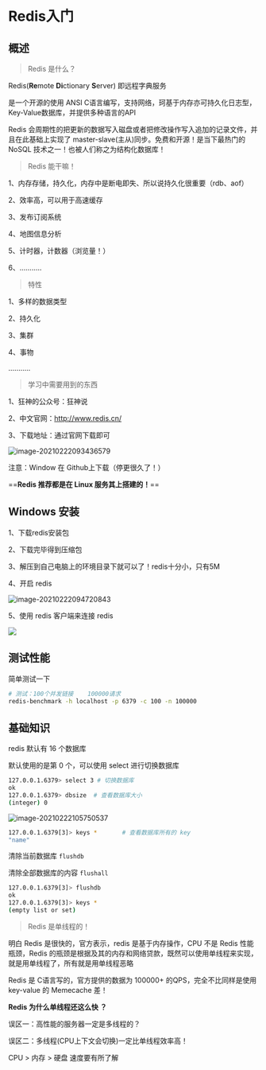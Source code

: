 # Redis入门

## 概述

> Redis 是什么？

Redis(**Re**mote **Di**ctionary **S**erver) 即远程字典服务

是一个开源的使用 ANSI C语言编写，支持网络，珂基于内存亦可持久化日志型，Key-Value数据库，并提供多种语言的API



Redis 会周期性的把更新的数据写入磁盘或者把修改操作写入追加的记录文件，并且在此基础上实现了 master-slave(主从)同步。免费和开源！是当下最热门的 NoSQL 技术之一！也被人们称之为结构化数据库！

> Redis 能干嘛！

1、内存存储，持久化，内存中是断电即失、所以说持久化很重要（rdb、aof）

2、效率高，可以用于高速缓存

3、发布订阅系统

4、地图信息分析

5、计时器，计数器（浏览量！）

6、...........

> 特性

1、多样的数据类型

2、持久化

3、集群

4、事物

...........

> 学习中需要用到的东西

1、狂神的公众号：狂神说

2、中文官网：http://www.redis.cn/

3、下载地址：通过官网下载即可

![image-20210222093436579](C:\Users\李祥鸿\AppData\Roaming\Typora\typora-user-images\image-20210222093436579.png)



注意：Window 在 Github上下载（停更很久了！）

==**Redis 推荐都是在 Linux 服务其上搭建的！**==



## Windows 安装

1、下载redis安装包

2、下载完毕得到压缩包

3、解压到自己电脑上的环境目录下就可以了！redis十分小，只有5M

4、开启 redis

![image-20210222094720843](C:\Users\李祥鸿\AppData\Roaming\Typora\typora-user-images\image-20210222094720843.png)

5、使用 redis 客户端来连接 redis 

![](C:\Users\李祥鸿\AppData\Roaming\Typora\typora-user-images\image-20210222094956354.png)



## 测试性能

简单测试一下

```bash
# 测试：100个并发链接    100000请求
redis-benchmark -h localhost -p 6379 -c 100 -n 100000
```



## 基础知识

redis 默认有 16 个数据库

默认使用的是第 0 个，可以使用 select 进行切换数据库

```bash
127.0.0.1.6379> select 3 # 切换数据库
ok
127.0.0.1.6379> dbsize  # 查看数据库大小
(integer) 0
```

![image-20210222105750537](C:\Users\李祥鸿\AppData\Roaming\Typora\typora-user-images\image-20210222105750537.png)

```bash
127.0.0.1.6379[3]> keys *		# 查看数据库所有的 key
"name"
```

清除当前数据库	`flushdb`

清除全部数据库的内容 `flushall`

```bash
127.0.0.1.6379[3]> flushdb
ok
127.0.0.1.6379[3]> keys *
(empty list or set)
```



> Redis 是单线程的！

明白 Redis 是很快的，官方表示，redis 是基于内存操作，CPU 不是 Redis 性能瓶颈，Redis 的瓶颈是根据及其的内存和网络贷款，既然可以使用单线程来实现，就是用单线程了，所有就是用单线程恶略

Redis 是 C语言写的，官方提供的数据为 100000+ 的QPS，完全不比同样是使用 key-value 的 Memecache 差！

**Redis 为什么单线程还这么快 ？**

误区一：高性能的服务器一定是多线程的？

误区二：多线程(CPU上下文会切换)一定比单线程效率高！

CPU > 内存 > 硬盘 速度要有所了解











